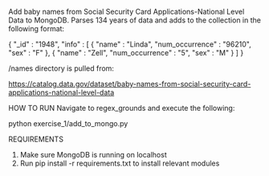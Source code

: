Add baby names from Social Security Card Applications-National Level Data to MongoDB. Parses 134 years of data and adds
to the collection in the following format:

{
	"_id" : "1948",
	"info" : [
		{
			"name" : "Linda",
			"num_occurrence" : "96210",
			"sex" : "F"
		},
        {
			"name" : "Zell",
			"num_occurrence" : "5",
			"sex" : "M"
		}
	]
}

/names directory is pulled from:

https://catalog.data.gov/dataset/baby-names-from-social-security-card-applications-national-level-data

HOW TO RUN
Navigate to regex_grounds and execute the following:

python exercise_1/add_to_mongo.py 

REQUIREMENTS
1) Make sure MongoDB is running on localhost
2) Run pip install -r requirements.txt to install relevant modules

